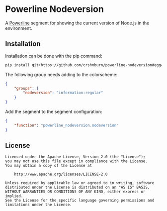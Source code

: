 # Powerline Nodeversion

A [Powerline](https://powerline.readthedocs.org/en/master/) segment for showing the current version of Node.js in the environment.

## Installation

Installation can be done with the pip command:

```sh
pip install git+https://github.com/crshnburn/powerline-nodeversion#egg=node_version
```

The following group needs adding to the colorscheme:

```json
{
    "groups": {
        "nodeversion": "information:regular"
    }
}
```

Add the segment to the segment configuration:

```json
{
    "function": "powerline_nodeversion.nodeversion"
}
```

## License

```text
Licensed under the Apache License, Version 2.0 (the "License");
you may not use this file except in compliance with the License.
You may obtain a copy of the License at

    http://www.apache.org/licenses/LICENSE-2.0

Unless required by applicable law or agreed to in writing, software
distributed under the License is distributed on an "AS IS" BASIS,
WITHOUT WARRANTIES OR CONDITIONS OF ANY KIND, either express or implied.
See the License for the specific language governing permissions and
limitations under the License.
```